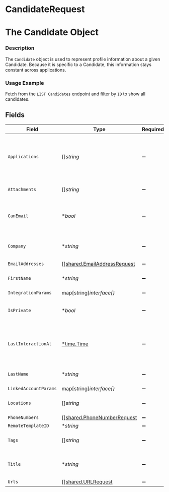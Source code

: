 # CandidateRequest

# The Candidate Object
### Description
The `Candidate` object is used to represent profile information about a given Candidate. Because it is specific to a Candidate, this information stays constant across applications.
### Usage Example
Fetch from the `LIST Candidates` endpoint and filter by `ID` to show all candidates.


## Fields

| Field                                                                                                          | Type                                                                                                           | Required                                                                                                       | Description                                                                                                    | Example                                                                                                        |
| -------------------------------------------------------------------------------------------------------------- | -------------------------------------------------------------------------------------------------------------- | -------------------------------------------------------------------------------------------------------------- | -------------------------------------------------------------------------------------------------------------- | -------------------------------------------------------------------------------------------------------------- |
| `Applications`                                                                                                 | []*string*                                                                                                     | :heavy_minus_sign:                                                                                             | Array of `Application` object IDs.                                                                             | 29eb9867-ce2a-403f-b8ce-f2844b89f078,b4d08e5c-de00-4d64-a29f-66addac9af99,4ff877d2-fb3e-4a5b-a7a5-168ddf2ffa56 |
| `Attachments`                                                                                                  | []*string*                                                                                                     | :heavy_minus_sign:                                                                                             | Array of `Attachment` object IDs.                                                                              | bea08964-32b4-4a20-8bb4-2612ba09de1d                                                                           |
| `CanEmail`                                                                                                     | **bool*                                                                                                        | :heavy_minus_sign:                                                                                             | Whether or not the candidate can be emailed.                                                                   | true                                                                                                           |
| `Company`                                                                                                      | **string*                                                                                                      | :heavy_minus_sign:                                                                                             | The candidate's current company.                                                                               | Columbia Dining App.                                                                                           |
| `EmailAddresses`                                                                                               | [][shared.EmailAddressRequest](../../../pkg/models/shared/emailaddressrequest.md)                              | :heavy_minus_sign:                                                                                             | N/A                                                                                                            | [object Object]                                                                                                |
| `FirstName`                                                                                                    | **string*                                                                                                      | :heavy_minus_sign:                                                                                             | The candidate's first name.                                                                                    | Gil                                                                                                            |
| `IntegrationParams`                                                                                            | map[string]*interface{}*                                                                                       | :heavy_minus_sign:                                                                                             | N/A                                                                                                            | [object Object]                                                                                                |
| `IsPrivate`                                                                                                    | **bool*                                                                                                        | :heavy_minus_sign:                                                                                             | Whether or not the candidate is private.                                                                       | true                                                                                                           |
| `LastInteractionAt`                                                                                            | [*time.Time](https://pkg.go.dev/time#Time)                                                                     | :heavy_minus_sign:                                                                                             | When the most recent interaction with the candidate occurred.                                                  | 2021-10-17T00:00:00Z                                                                                           |
| `LastName`                                                                                                     | **string*                                                                                                      | :heavy_minus_sign:                                                                                             | The candidate's last name.                                                                                     | Feig                                                                                                           |
| `LinkedAccountParams`                                                                                          | map[string]*interface{}*                                                                                       | :heavy_minus_sign:                                                                                             | N/A                                                                                                            | [object Object]                                                                                                |
| `Locations`                                                                                                    | []*string*                                                                                                     | :heavy_minus_sign:                                                                                             | The candidate's locations.                                                                                     | San Francisco,New York,Miami                                                                                   |
| `PhoneNumbers`                                                                                                 | [][shared.PhoneNumberRequest](../../../pkg/models/shared/phonenumberrequest.md)                                | :heavy_minus_sign:                                                                                             | N/A                                                                                                            | [object Object]                                                                                                |
| `RemoteTemplateID`                                                                                             | **string*                                                                                                      | :heavy_minus_sign:                                                                                             | N/A                                                                                                            | 92830948203                                                                                                    |
| `Tags`                                                                                                         | []*string*                                                                                                     | :heavy_minus_sign:                                                                                             | Array of `Tag` names as strings.                                                                               | High-Priority                                                                                                  |
| `Title`                                                                                                        | **string*                                                                                                      | :heavy_minus_sign:                                                                                             | The candidate's current title.                                                                                 | Software Engineer                                                                                              |
| `Urls`                                                                                                         | [][shared.URLRequest](../../../pkg/models/shared/urlrequest.md)                                                | :heavy_minus_sign:                                                                                             | N/A                                                                                                            | [object Object]                                                                                                |
